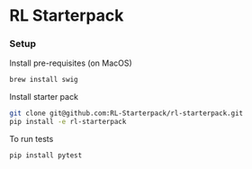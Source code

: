 # RL Starterpack


### Setup

Install pre-requisites (on MacOS)
```bash
brew install swig
```

Install starter pack
```bash
git clone git@github.com:RL-Starterpack/rl-starterpack.git
pip install -e rl-starterpack
```

To run tests
```bash
pip install pytest
```
